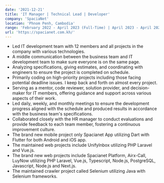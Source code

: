 ```yaml
---
date: '2021-12-21'
title: 'IT Manager | Technical Lead | Developer'
company: 'SpaciaNet'
location: 'Phnom Penh, Cambodia'
range: 'February 2022 - April 2023 (Full-Time) | April 2023 - April 2024 (Distance Support)'
url: 'https://spacianet.com.kh/'
---
```


- Led IT development team with 12 members and all projects in the company with various technologies. 
- A middle communication between the business team and IT development team to make sure everyone is on the same page.
- Analyzing specifications, giving estimates, and coordinating with engineers to ensure the project is completed on schedule.
- Primarily coding on high-priority projects including those facing potential deadline issues.  I keep back and forth on almost every project.
- Serving as a mentor, code reviewer, solution provider, and decision-maker for IT members, offering guidance and support across various aspects of their work.
- Led daily, weekly, and monthly meetings to ensure the development progress aligned with the schedule and produced results in accordance with the business team's specifications.
- Collaborated closely with the HR manager to conduct evaluations and provide feedback to each team member, fostering a continuous improvement culture.
- The brand new mobile project only Spacianet App utilizing Dart with Flutter for both Android and iOS app.
- The maintained web projects include UnifyInbox utilizing PHP Laravel and Vue.js.
- The brand new web projects include Spacianet Platform, Airx-Call, LuyNow utilizing PHP Laravel, Vue.js, Typescript, Node.js, PostgreSQL, Javascript, Node.js and Next.js.
- The maintained crawler project called Selenium utilizing Java with Selenium frameworks.
